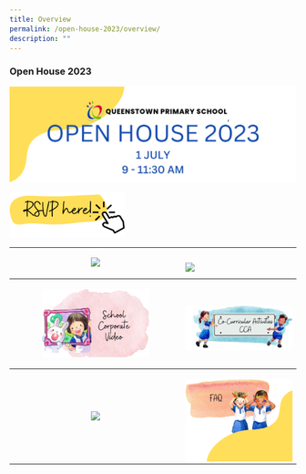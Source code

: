 ```yaml
---
title: Overview
permalink: /open-house-2023/overview/
description: ""
---
```

### **Open House 2023**

![](/images/oh23-header.png)

<p><a href="/open-house-2023/rsvp/">
<img style="width:40%" src="/images/oh23-rsvp.png">
</a></p>

<table style="width:100%">
	<tbody><tr>
		<th style="width:55%">
<p><a href="/open-house-2023/schedule/">
<img style="width:80%" src="/images/oh23-schedule.png">
</a></p>
		</th><th style="width:60%">
<p><a href="/open-house-2023/map4day/">
<img style="width:100%" src="/images/oh23-map.png" align="right">
	</a></p></th></tr>
		<tr>
		<th style="width:30%">
<p><a href="/open-house-2023/corpvideo/">
<img style="width:65%" src="/images/oh23-schcorpvideo1.png">
</a></p>
		</th><th style="width:60%">
<p><a href="/open-house-2023/cca/">
<img style="width:100%" src="/images/oh23-cca.png" align="right">
	</a></p></th></tr>
		<tr>
		<th style="width:60%">
<p><a href="/open-house-2023/facilities/">
<img style="width:80%" src="/images/oh23-facilities1.png">
</a></p>
		</th><th style="width:40%">
<p><a href="/open-house-2023/faq/">
<img style="width:100%" src="/images/oh23-faq.png" align="right">
	</a></p></th></tr>
</tbody></table>